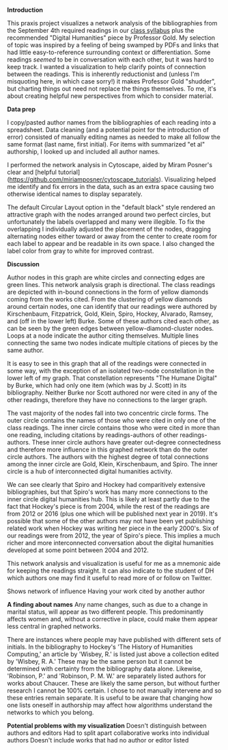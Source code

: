 **Introduction**

This praxis project visualizes a network analysis of the bibliographies from the September 4th required readings in our [class syllabus](https://dhintro18.commons.gc.cuny.edu/syllabus/) plus the recommended "Digital Humanities" piece by Professor Gold. My selection of topic was inspired by a feeling of being swamped by PDFs and links that had little easy-to-reference surrounding context or differentiation. Some readings *seemed* to be in conversation with each other, but it was hard to keep track. I wanted a visualization to help clarify points of connection between the readings. This is inherently reductionist and (unless I'm misquoting here, in which case sorry!) it makes Professor Gold "shudder", but charting things out need not replace the things themselves. To me, it's about creating helpful new perspectives from which to consider material.


**Data prep**

I copy/pasted author names from the bibliographies of each reading into a spreadsheet. Data cleaning (and a potential point for the introduction of error) consisted of manually editing names as needed to make all follow the same format (last name, first initial). For items with summarized "et al" authorship, I looked up and included all author names.

I performed the network analysis in Cytoscape, aided by Miram Posner's clear and [helpful tutorial] (https://github.com/miriamposner/cytoscape_tutorials). Visualizing helped me identify and fix errors in the data, such as an extra space causing two otherwise identical names to display separately.

The default Circular Layout option in the "default black" style rendered an attractive graph with the nodes arranged around two perfect circles, but unfortunately the labels overlapped and many were illegible. To fix the overlapping I individually adjusted the placement of the nodes, dragging alternating nodes either toward or away from the center to create room for each label to appear and be readable in its own space. I also changed the label color from gray to white for improved contrast.


**Discussion**

Author nodes in this graph are white circles and connecting edges are green lines. This network analysis graph is directional. The class readings are depicted with in-bound connections in the form of yellow diamonds coming from the works cited. From the clustering of yellow diamonds around certain nodes, one can identify that our readings were authored by Kirschenbaum, Fitzpatrick, Gold, Klein, Spiro, Hockey, Alvarado, Ramsey, and (off in the lower left) Burke. Some of these authors cited each other, as can be seen by the green edges between yellow-diamond-cluster nodes. Loops at a node indicate the author citing themselves. Multiple lines connecting the same two nodes indicate multiple citations of pieces by the same author.

It is easy to see in this graph that all of the readings were connected in some way, with the exception of an isolated two-node constellation in the lower left of my graph. That constellation represents "The Humane Digital" by Burke, which had only one item (which was by J. Scott) in its bibliography. Neither Burke nor Scott authored nor were cited in any of the other readings, therefore they have no connections to the larger graph.

The vast majority of the nodes fall into two concentric circle forms. The outer circle contains the names of those who were cited in only one of the class readings. The inner circle contains those who were cited in more than one reading, including citations by readings-authors of other readings-authors. These inner circle authors have greater out-degree connectedness and therefore more influence in this graphed network than do the outer circle authors. The authors with the highest degree of total connections among the inner circle are Gold, Klein, Kirschenbaum, and Spiro. The inner circle is a hub of interconnected digital humanities activity.

We can see clearly that Spiro and Hockey had comparitively extensive bibliographies, but that Spiro's work has many more connections to the inner circle digital humanities hub. This is likely at least partly due to the fact that Hockey's piece is from 2004, while the rest of the readings are from 2012 or 2016 (plus one which will be published next year in 2019). It's possible that some of the other authors may not have been yet publishing related work when Hockey was writing her piece in the early 2000's. Six of our readings were from 2012, the year of Spiro's piece. This implies a much richer and more interconnected conversation about the digital humanities developed at some point between 2004 and 2012.



This network analysis and visualization is useful for me as a mnemonic aide for keeping the readings straight. It can also indicate to the student of DH which authors one may find it useful to read more of or follow on Twitter.


Shows network of influence
Having your work cited by another author 


**A finding about names**
Any name changes, such as due to a change in marital status, will appear as two different people. This predominantly affects women and, without a corrective in place, could make them appear less central in graphed networks.

There are instances where people may have published with different sets of initials. In the bibliography to Hockey's 'The History of Humanities Computing,' an article by 'Wisbey, R.' is listed just above a collection edited by 'Wisbey, R. A.' These may be the same person but it cannot be determined with certainty from the bibliography data alone. Likewise, 'Robinson, P.' and 'Robinson, P. M. W.' are separately listed authors for works about Chaucer. These are likely the same person, but without further research I cannot be 100% certain. I chose to not manually intervene and so these entries remain separate. It is useful to be aware that changing how one lists oneself in authorship may affect how algorithms understand the networks to which you belong. 


**Potential problems with my visualization**
Doesn't distinguish between authors and editors
Had to split apart collaborative works into individual authors
Doesn't include works that had no author or editor listed





